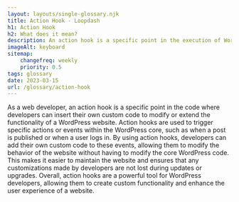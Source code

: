 ```yaml
--- 
layout: layouts/single-glossary.njk
title: Action Hook - Loopdash
h1: Action Hook
h2: What does it mean?
description: An action hook is a specific point in the execution of WordPress where developers can insert custom code to modify or extend the functionality of the platform.
imageAlt: keyboard
sitemap:
	changefreq: weekly
	priority: 0.5
tags: glossary
date: 2023-03-15
url: /glossary/action-hook
---
```


As a web developer, an action hook is a specific point in the code where developers can insert their own custom code to modify or extend the functionality of a WordPress website. Action hooks are used to trigger specific actions or events within the WordPress core, such as when a post is published or when a user logs in. By using action hooks, developers can add their own custom code to these events, allowing them to modify the behavior of the website without having to modify the core WordPress code. This makes it easier to maintain the website and ensures that any customizations made by developers are not lost during updates or upgrades. Overall, action hooks are a powerful tool for WordPress developers, allowing them to create custom functionality and enhance the user experience of a website.

